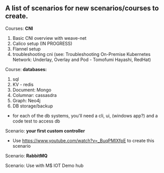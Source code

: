 ## A list of scenarios for new scenarios/courses to create.

Courses: **CNI**
  1. Basic CNI overview with weave-net
  2. Calico setup (IN PROGRESS)
  3. Flannel setup
  4. troubleshooting cni (see: Troubleshooting On-Premise Kubernetes Network: Underlay, Overlay and Pod - Tomofumi Hayashi, RedHat)

Course: **databases:**
  1. sql
  2. KV - redis
  3. Document: Mongo
  4. Columnar: cassasdra
  5. Graph: Neo4j
  6. DB storage/backup
  *  for each of the db systems, you'll need a cli, ui, (windows app?) and a code test to access db
  
Scenario: **your first custom controller**
  * Use https://www.youtube.com/watch?v=_BuqPMlXfpE   to create this scenario
  
 Scenario: **RabbitMQ**
 
 Scenario: Use with M$ IOT Demo hub
